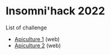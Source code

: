 # Insomni'hack 2022

List of challenge
* [Apiculture 1](./apiculture1/writeup) (web)
* [Apiculture 2](./apiculture2/writeup) (web)